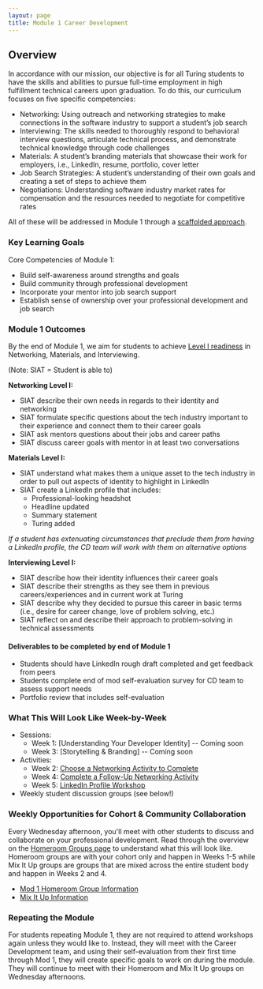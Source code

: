 ```yaml
---
layout: page
title: Module 1 Career Development
---
```


## Overview
In accordance with our mission, our objective is for all Turing students to have the skills and abilities to pursue full-time employment in high fulfillment technical careers upon graduation. To do this, our curriculum focuses on five specific competencies:

* Networking: Using outreach and networking strategies to make connections in the software industry to support a student’s job search
* Interviewing: The skills needed to thoroughly respond to behavioral interview questions, articulate technical process, and demonstrate technical knowledge through code challenges
* Materials: A student’s branding materials that showcase their work for employers, i.e., LinkedIn, resume, portfolio, cover letter
* Job Search Strategies: A student’s understanding of their own goals and creating a set of steps to achieve them
* Negotiations: Understanding software industry market rates for compensation and the resources needed to negotiate for competitive rates

All of these will be addressed in Module 1 through a [scaffolded approach](https://www.edglossary.org/scaffolding/#:~:text=In%20education%2C%20scaffolding%20refers%20to,independence%20in%20the%20learning%20process.). 

### Key Learning Goals
Core Competencies of Module 1:
* Build self-awareness around strengths and goals
* Build community through professional development
* Incorporate your mentor into job search support
* Establish sense of ownership over your professional development and job search

### Module 1 Outcomes
By the end of Module 1, we aim for students to achieve [Level I readiness](/standards_and_rubric/index) in Networking, Materials, and Interviewing.

(Note: SIAT = Student is able to)

**Networking Level I:**
* SIAT describe their own needs in regards to their identity and networking
* SIAT formulate specific questions about the tech industry important to their experience and connect them to their career goals
* SIAT ask mentors questions about their jobs and career paths
* SIAT discuss career goals with mentor in at least two conversations

**Materials Level I:**
* SIAT understand what makes them a unique asset to the tech industry in order to pull out aspects of identity to highlight in LinkedIn
* SIAT create a LinkedIn profile that includes:
   * Professional-looking headshot
   * Headline updated
   * Summary statement
   * Turing added
  
*If a student has extenuating circumstances that preclude them from having a LinkedIn profile, the CD team will work with them on alternative options*

**Interviewing Level I:**
* SIAT describe how their identity influences their career goals
* SIAT describe their strengths as they see them in previous careers/experiences and in current work at Turing
* SIAT describe why they decided to pursue this career in basic terms (i.e., desire for career change, love of problem solving, etc.)
* SIAT reflect on and describe their approach to problem-solving in technical assessments

#### Deliverables to be completed by end of Module 1
* Students should have LinkedIn rough draft completed and get feedback from peers
* Students complete end of mod self-evaluation survey for CD team to assess support needs
* Portfolio review that includes self-evaluation

### What This Will Look Like Week-by-Week

* Sessions:
    * Week 1: [Understanding Your Developer Identity] -- Coming soon
    * Week 3: [Storytelling & Branding] -- Coming soon
* Activities:
    * Week 2: [Choose a Networking Activity to Complete](/module_one/week_2_networking_activity)
    * Week 4: [Complete a Follow-Up Networking Activity](/module_one/week_4_networking_activity)
    * Week 5: [LinkedIn Profile Workshop](/module_one/week_5_storytelling_linkedin_workshop)
* Weekly student discussion groups (see below!)

### Weekly Opportunities for Cohort & Community Collaboration
Every Wednesday afternoon, you'll meet with other students to discuss and collaborate on your professional development. Read through the overview on the [Homeroom Groups page](/student_discussion_groups/index) to understand what this will look like. Homeroom groups are with your cohort only and happen in Weeks 1-5 while Mix It Up groups are groups that are mixed across the entire student body and happen in Weeks 2 and 4.

* [Mod 1 Homeroom Group Information](/student_discussion_groups/mod1_homeroom_discussion_prompts)
* [Mix It Up Information](/mixed_groups)

### Repeating the Module
For students repeating Module 1, they are not required to attend workshops again unless they would like to. Instead, they will meet with the Career Development team, and using their self-evaluation from their first time through Mod 1, they will create specific goals to work on during the module. They will continue to meet with their Homeroom and Mix It Up groups on Wednesday afternoons. 
